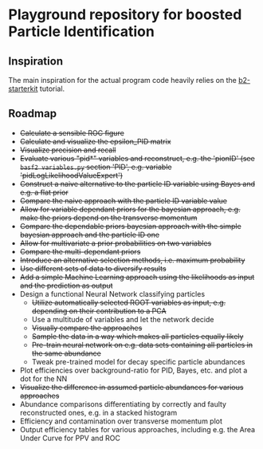 # Playground repository for boosted Particle Identification

## Inspiration

The main inspiration for the actual program code heavily relies on the [b2-starterkit](https://stash.desy.de/scm/~ritter/b2-starterkit.git) tutorial.

## Roadmap

* ~~Calculate a sensible ROC figure~~
* ~~Calculate and visualize the epsilon_PID matrix~~
* ~~Visualize precision and recall~~
* ~~Evaluate various "pid*" variables and reconstruct, e.g. the 'pionID' (see `basf2 variables.py` section 'PID', e.g. variable 'pidLogLikelihoodValueExpert')~~
* ~~Construct a naive alternative to the particle ID variable using Bayes and e.g. a flat prior~~
* ~~Compare the naive approach with the particle ID variable value~~
* ~~Allow for variable dependant priors for the bayesian approach, e.g. make the priors depend on the transverse momentum~~
* ~~Compare the dependable priors bayesian approach with the simple bayesian approach and the particle ID one~~
* ~~Allow for multivariate a prior probabilities on two variables~~
* ~~Compare the multi-dependant priors~~
* ~~Introduce an alternative selection methods, i.e. maximum probability~~
* ~~Use different sets of data to diversify results~~
* ~~Add a simple Machine Learning approach using the likelihoods as input and the prediction as output~~
* Design a functional Neural Network classifying particles
  * ~~Utilize automatically selected ROOT variables as input, e.g. depending on their contribution to a PCA~~
  * Use a multitude of variables and let the network decide
  * ~~Visually compare the approaches~~
  * ~~Sample the data in a way which makes all particles equally likely~~
  * ~~Pre-train neural network on e.g. data sets containing all particles in the same abundance~~
  * Tweak pre-trained model for decay specific particle abundances
* Plot efficiencies over background-ratio for PID, Bayes, etc. and plot a dot for the NN
* ~~Visualize the difference in assumed particle abundances for various approaches~~
* Abundance comparisons differentiating by correctly and faulty reconstructed ones, e.g. in a stacked histogram
* Efficiency and contamination over transverse momentum plot
* Output efficiency tables for various approaches, including e.g. the Area Under Curve for PPV and ROC
